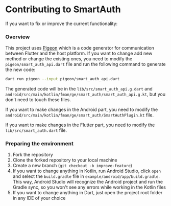 # Contributing to SmartAuth

If you want to fix or improve the current functionality:

### Overview

This project uses [Pigeon](https://pub.dev/packages/pigeon) which is a code generator for
communication between Flutter and the host platform. If you want to change add new method or change
the existing ones, you need to modify the `pigeon/smart_auth_api.dart` file and run the following
command to generate the new code:

```bash
dart run pigeon --input pigeon/smart_auth_api.dart
```

The generated code will be in the `lib/src/smart_auth_api.g.dart` and
`android/src/main/kotlin/fman/ge/smart_auth/smart_auth_api.g.kt`,
but you don't need to touch these files.

If you want to make changes in the Android part, you need to modify the
`android/src/main/kotlin/fman/ge/smart_auth/SmartAuthPlugin.kt` file.

If you want to make changes in the Flutter part, you need to modify the `lib/src/smart_auth.dart`
file.

### Preparing the environment

1. Fork the repository
2. Clone the forked repository to your local machine
3. Create a new branch (`git checkout -b improve-feature`)
4. If you want to change anything in Kotlin, run Android Studio, click `open` and select the
   `build.gradle` file in
   `example/android/app/build.gradle`. This way, Android Studio will recognize the Android project
   and run the Gradle sync, so you won't see any errors while working in the Kotlin files
5. If you want to change anything in Dart, just open the project root folder in any IDE of your
   choice


